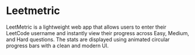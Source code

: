 # Leetmetric
LeetMetric is a lightweight web app that allows users to enter their LeetCode username and instantly view their progress across Easy, Medium, and Hard questions. The stats are displayed using animated circular progress bars with a clean and modern UI.
